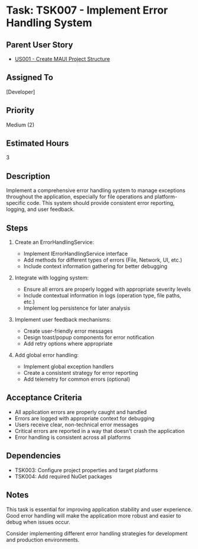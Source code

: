 # Task: TSK007 - Implement Error Handling System

## Parent User Story

- [US001 - Create MAUI Project Structure](US001-Create-MAUI-Project.md)

## Assigned To

[Developer]

## Priority

Medium (2)

## Estimated Hours

3

## Description

Implement a comprehensive error handling system to manage exceptions throughout the application, especially for file operations and platform-specific code. This system should provide consistent error reporting, logging, and user feedback.

## Steps

1. Create an ErrorHandlingService:
   - Implement IErrorHandlingService interface
   - Add methods for different types of errors (File, Network, UI, etc.)
   - Include context information gathering for better debugging

2. Integrate with logging system:
   - Ensure all errors are properly logged with appropriate severity levels
   - Include contextual information in logs (operation type, file paths, etc.)
   - Implement log persistence for later analysis

3. Implement user feedback mechanisms:
   - Create user-friendly error messages
   - Design toast/popup components for error notification
   - Add retry options where appropriate

4. Add global error handling:
   - Implement global exception handlers
   - Create a consistent strategy for error reporting
   - Add telemetry for common errors (optional)

## Acceptance Criteria

- All application errors are properly caught and handled
- Errors are logged with appropriate context for debugging
- Users receive clear, non-technical error messages
- Critical errors are reported in a way that doesn't crash the application
- Error handling is consistent across all platforms

## Dependencies

- TSK003: Configure project properties and target platforms
- TSK004: Add required NuGet packages

## Notes

This task is essential for improving application stability and user experience. Good error handling will make the application more robust and easier to debug when issues occur.

Consider implementing different error handling strategies for development and production environments.
